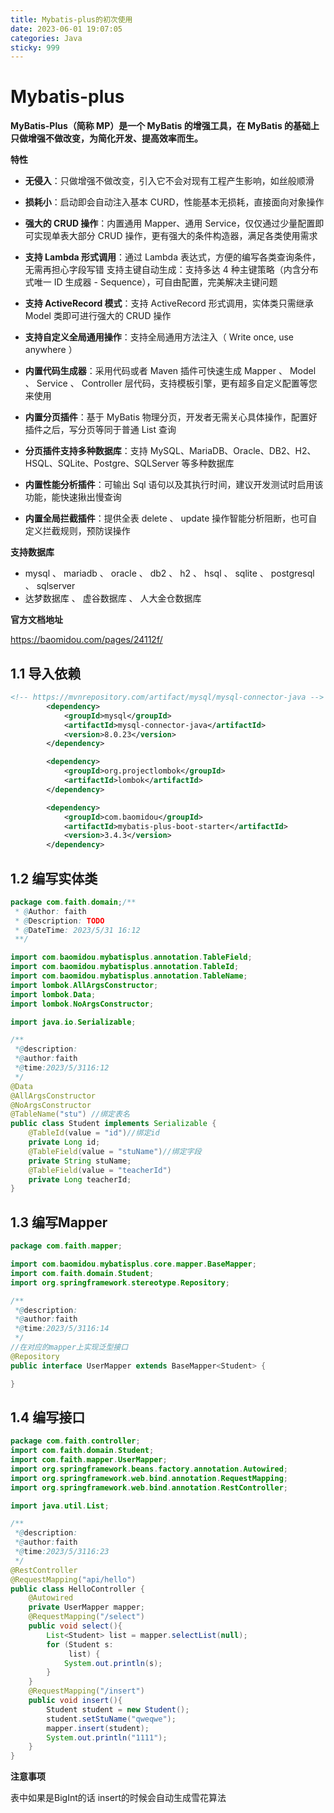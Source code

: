 ```yaml
---
title: Mybatis-plus的初次使用
date: 2023-06-01 19:07:05
categories: Java
sticky: 999
---
```

# Mybatis-plus
**MyBatis-Plus（简称 MP）是一个 MyBatis 的增强工具，在 MyBatis 的基础上只做增强不做改变，为简化开发、提高效率而生。**


**特性**
- **无侵入**：只做增强不做改变，引入它不会对现有工程产生影响，如丝般顺滑
- **损耗小**：启动即会自动注入基本 CURD，性能基本无损耗，直接面向对象操作

- **强大的 CRUD 操作**：内置通用 Mapper、通用 Service，仅仅通过少量配置即可实现单表大部分 CRUD 操作，更有强大的条件构造器，满足各类使用需求

- **支持 Lambda 形式调用**：通过 Lambda 表达式，方便的编写各类查询条件，无需再担心字段写错
支持主键自动生成：支持多达 4 种主键策略（内含分布式唯一 ID 生成器 - Sequence），可自由配置，完美解决主键问题

- **支持 ActiveRecord 模式**：支持 ActiveRecord 形式调用，实体类只需继承 Model 类即可进行强大的 CRUD 操作

- **支持自定义全局通用操作**：支持全局通用方法注入（ Write once, use anywhere ）

- **内置代码生成器**：采用代码或者 Maven 插件可快速生成 Mapper 、 Model 、 Service 、 Controller 层代码，支持模板引擎，更有超多自定义配置等您来使用

- **内置分页插件**：基于 MyBatis 物理分页，开发者无需关心具体操作，配置好插件之后，写分页等同于普通 List 查询

- **分页插件支持多种数据库**：支持 MySQL、MariaDB、Oracle、DB2、H2、HSQL、SQLite、Postgre、SQLServer 等多种数据库

- **内置性能分析插件**：可输出 Sql 语句以及其执行时间，建议开发测试时启用该功能，能快速揪出慢查询

- **内置全局拦截插件**：提供全表 delete 、 update 操作智能分析阻断，也可自定义拦截规则，预防误操作

**支持数据库**

- mysql 、 mariadb 、 oracle 、 db2 、 h2 、 hsql 、 sqlite 、 postgresql 、 sqlserver
- 达梦数据库 、 虚谷数据库 、 人大金仓数据库

**官方文档地址**

https://baomidou.com/pages/24112f/
## 1.1 导入依赖
```xml
<!-- https://mvnrepository.com/artifact/mysql/mysql-connector-java -->
        <dependency>
            <groupId>mysql</groupId>
            <artifactId>mysql-connector-java</artifactId>
            <version>8.0.23</version>
        </dependency>

        <dependency>
            <groupId>org.projectlombok</groupId>
            <artifactId>lombok</artifactId>
        </dependency>

        <dependency>
            <groupId>com.baomidou</groupId>
            <artifactId>mybatis-plus-boot-starter</artifactId>
            <version>3.4.3</version>
        </dependency>
```
## 1.2 编写实体类
``` java
package com.faith.domain;/**
 * @Author: faith
 * @Description: TODO
 * @DateTime: 2023/5/31 16:12
 **/

import com.baomidou.mybatisplus.annotation.TableField;
import com.baomidou.mybatisplus.annotation.TableId;
import com.baomidou.mybatisplus.annotation.TableName;
import lombok.AllArgsConstructor;
import lombok.Data;
import lombok.NoArgsConstructor;

import java.io.Serializable;

/**
 *@description:
 *@author:faith
 *@time:2023/5/3116:12
 */
@Data
@AllArgsConstructor
@NoArgsConstructor
@TableName("stu") //绑定表名
public class Student implements Serializable {
    @TableId(value = "id")//绑定id
    private Long id;
    @TableField(value = "stuName")//绑定字段
    private String stuName;
    @TableField(value = "teacherId")
    private Long teacherId;
}

```
## 1.3 编写Mapper
```java
package com.faith.mapper;

import com.baomidou.mybatisplus.core.mapper.BaseMapper;
import com.faith.domain.Student;
import org.springframework.stereotype.Repository;

/**
 *@description:
 *@author:faith
 *@time:2023/5/3116:14
 */
//在对应的mapper上实现泛型接口
@Repository
public interface UserMapper extends BaseMapper<Student> {

}

```
## 1.4 编写接口

```java
package com.faith.controller;
import com.faith.domain.Student;
import com.faith.mapper.UserMapper;
import org.springframework.beans.factory.annotation.Autowired;
import org.springframework.web.bind.annotation.RequestMapping;
import org.springframework.web.bind.annotation.RestController;

import java.util.List;

/**
 *@description:
 *@author:faith
 *@time:2023/5/3116:23
 */
@RestController
@RequestMapping("api/hello")
public class HelloController {
    @Autowired
    private UserMapper mapper;
    @RequestMapping("/select")
    public void select(){
        List<Student> list = mapper.selectList(null);
        for (Student s:
             list) {
            System.out.println(s);
        }
    }
    @RequestMapping("/insert")
    public void insert(){
        Student student = new Student();
        student.setStuName("qweqwe");
        mapper.insert(student);
        System.out.println("1111");
    }
}

```
**注意事项**

表中如果是BigInt的话 insert的时候会自动生成雪花算法